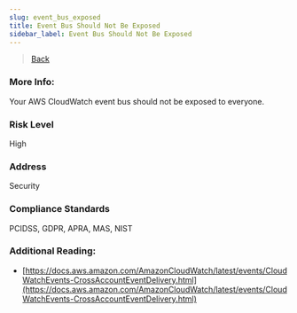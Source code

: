 ```yaml
---
slug: event_bus_exposed
title: Event Bus Should Not Be Exposed
sidebar_label: Event Bus Should Not Be Exposed
---
```

> [Back](../../cloudwatchmonitoring)

### More Info:
Your AWS CloudWatch event bus should not be exposed to everyone.

### Risk Level
High

### Address
Security

### Compliance Standards
PCIDSS, GDPR, APRA, MAS, NIST

### Additional Reading:
- [https://docs.aws.amazon.com/AmazonCloudWatch/latest/events/CloudWatchEvents-CrossAccountEventDelivery.html](https://docs.aws.amazon.com/AmazonCloudWatch/latest/events/CloudWatchEvents-CrossAccountEventDelivery.html) 

